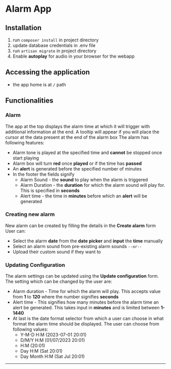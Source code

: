 # Alarm App

## Installation

1. run `composer install` in project directory
2. update database credentials in .env file
3. run `artisan migrate` in project directory
4. Enable **autoplay** for audio in your browser for the webapp

## Accessing the application

- the app home is at `/` path

## Functionalities

### Alarm

The app at the top displays the alarm time at which it will trigger with additional information at the end. A tooltip will appear if you will place the cursor at the data present at the end of the alarm box
The alarm has following features:
- Alarm tone is played at the specified time and **cannot** be stopped once start playing
- Alarm box will turn **red** once **played** or if the time has **passed**
- An **alert** is generated before the specified number of minutes
- In the footer the fields signify 
    - Alarm Sound - the **sound** to play when the alarm is triggered
    - Alarm Duration - the **duration** for which the alarm sound will play for. This is specified in **seconds**
    - Alert time - the time in **minutes** before which an **alert** will be generated

### Creating new alarm

New alarm can be created by filling the details in the **Create alarm** form
User can:
- Select the alarm **date** from the **date picker** and **input** the **time** manually
- Select an alarm sound from pre-existing alarm sounds
    `--or--`
- Upload their custom sound if they want to

### Updating Configuration

The alarm settings can be updated using the **Update configuration** form.
The setting which can be changed by the user are:
- Alarm duration - Time for which the alarm will play. This accepts value from **1** to **120** where the number signifies **seconds**
- Alert time - This signifies how many minutes before the alarm time an alert be generated. This takes input in **minutes** and is limited between **1-1440**
- At last is the date format selector from which a user can choose in what format the alarm time should be displayed. The user can choose from following values:
    - Y-M-D H:M (2023-07-01 20:01)
    - D/M/Y H:M (01/07/2023 20:01)
    - H:M (20:01)
    - Day H:M (Sat 20:01)
    - Day Month H:M (Sat Jul 20:01)

<hr>
